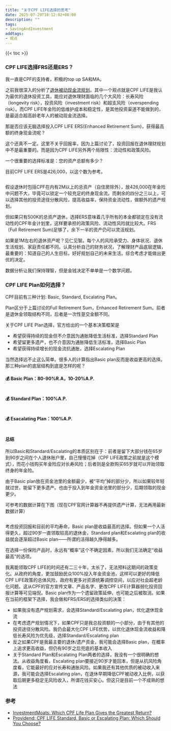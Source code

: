 ```yaml
---
title: "关于CPF LIFE选择的思考"
date: 2025-07-29T18:12:02+08:00
description: ""
tags: 
- SavingAndInvestment
addtags:
- 观点
---
```


{{< toc >}}

### CPF LIFE选择FRS还是ERS？

我一直是CPF的支持者，积极的top up SA和MA。

之前我很深入的分析了[退休被动现金流规划](/cn/posts/singapore-retirement-income-stream/)。其中一个观点就是CPF LIFE是我认为最优的退休投资工具，能应对退休理财面临的几个大风险：长寿风险（longevity risk），投资风险（investment risk）和超支风险（overspending risk）。而CPF LIFE年金险的低维护成本和稳定性，是其他投资渠道不能做到的，是最适合超高龄老年人的被动现金流选择。

那是否应该无脑选择投入CPF LIFE ERS(Enhanced Retirement Sum)，获得最高额的终身现金流呢？

这个还真不一定。这里不关乎回报率，因为上篇讨论了，投资回报在退休理财规划中不是最重要的。而是因为CPF LIFE另外两个局限性：流动性和政策风险。

一个很重要的选择标准是：您的资产总额有多少？

目前CPF LIFE ERS是426,000，以这个数为参考。

<div>
    <span class="image fit" style="max-width: 600px;"><img src="https://s3.ap-southeast-1.amazonaws.com/littlecheesecake.me/money.sense/cpf-plans/cfp-life-ERS-payout.png" alt="" /></span>
</div>

假设退休时包括CPF在内有2M以上的总资产（自住房除外），放426,000在年金险中问题不大，毕竟可以锁定一个较充足的终身现金流。而剩余的四分之三以上，可以选择其他的投资途径分散风险，提高收益率，保持资金流动性，做额外的遗产规划。

但如果只有500K的总资产退休，选择ERS意味着几乎所有的本金都锁定在没有流动性的CPF年金计划里，这样要承担的政策风险、流动性风险就比较大。FRS（Full Retirement Sum)足够了，余下一半的资产仍可以灵活规划。

如果是1M左右的退休资产呢？见仁见智。每个人的风险承受力、身体状况、退休生活规划、家庭责任都不同。认真分析自己的财务状况，了解理财产品底层逻辑，最重要的：知道自己的人生目标，好好规划自己的未来生活。综合考虑才能做出更优的决定。

数据分析让我们保持理智，但是金钱决定不单单是一个数学问题。


### CPF LIFE Plan如何选择？

CPF目前有三种计划: Basic, Standard, Escalating Plan。

Plan区分于上篇讨论的Full Retirement Sum，Enhanced Retirement Sum。前者是退休金领取结构不同，后者是一次性趸交金额不同。

关于CPF LIFE Plan选择，官方给出的一个基本决策框架是
- 希望获得持续的现金但不介意因为通胀降低生活标准，选择Standard Plan
- 希望留更多遗产，也不介意因为通胀降低生活标准，选择Basic Plan
- 希望获得持续增长的现金流抗通胀，选择Escalating Plan

当然选择远不止这么简单。很多人的计算指出Basic plan反而是收益更高的选择。那三种plan的底层结构到底是怎样的呢？

#### 💰 Basic Plan：80-90%R.A，10-20%A.P.

<div>
    <span class="image fit" style="max-width: 600px;"><img src="https://s3.ap-southeast-1.amazonaws.com/littlecheesecake.me/money.sense/cpf-plans/cpf-life-plan-basic-explain.png" alt="" /></span>
</div>

#### 💰 Standard Plan：100%A.P.

<div>
    <span class="image fit" style="max-width: 600px;"><img src="https://s3.ap-southeast-1.amazonaws.com/littlecheesecake.me/money.sense/cpf-plans/cpf-life-plan-standard-explain.png" alt="" /></span>
</div>

#### 💰 Esacalating Plan：100%A.P.

<div>
    <span class="image fit" style="max-width: 600px;"><img src="https://s3.ap-southeast-1.amazonaws.com/littlecheesecake.me/money.sense/cpf-plans/cpf-life-plan-escalating-explain.png" alt="" /></span>
</div>

#### 总结

所以Basic和Standard/Escalating的本质区别在于：前者是留下大部分钱在65岁到90岁之间在个人退休账户里，自己慢慢花掉（CPF LIFE政策之前就是这个模式），而花小钱购买年金险应对长寿风险；后者则是全款购买65岁就可以开始领取终身的年金险。

由于Basic plan放在资金池里的金额最少，被“平均”掉的部分少，所以如果较年轻就过世，能留下更多遗产。也由于投入到年金资金池里的部分少，后期领取的现金更少。

可参考的数据计算在下图（现在CPF官网计算器不再提供遗产计算，无法再用最新数据计算）

<div>
    <span class="image fit" style="max-width: 700px;"><img src="https://s3.ap-southeast-1.amazonaws.com/littlecheesecake.me/money.sense/cpf-plans/cpf-life-plan-calculate.png" alt="" /></span>
</div>

考虑投资回报和目前的平均寿命，Basic plan是收益最高的选择。但如果一个人活得更久，超过90岁一直领取较高的退休金，Standard plan和Escalating plan的收益就会逐渐超过Basic plan——所谓的活得越久挣得越多。

在选择一份保险产品时，永远有“概率”这个不确定因素，所以我们无法确定“收益最高”的选项。

我离能领取CPF LIFE的时间还有二三十年，太长了，无法预料这期间的政策变化。从政府的角度，更加鼓励民众100%投入年金资金池，这样可以更好的降低CPF LIFE政策的总体风险，政府有更多对资源统筹调控空间，以应对社会超老龄化问题。这从CPF的官方宣传文章、产品名字、更改CPF LIFE计算器弱化投资回报计算等可见端倪。Basic plan作为一个遗留政策延伸，也可能之后被取消。如果在当前的框架下选择，我会做和FRS/ERS的选择类似的决策：

- 如果我没有遗产规划需求，会选择Standard/Escalating plan，优化退休现金流
- 在考虑遗产规划情况下，如果CPF只是我总投资额的一小部分，由于有其他的投资途径分散风险。我仍会最大化CPF LIFE优势，以优化退休现金流收益和降低长寿风险为优先级，选择Standard/Escalating plan
- 反之如果CPF是我最主要的退休/遗产资金，我可能会选择Basic plan，在概率上追求更高收益，但仍有90岁之后兜底的基本收入
- 关于Standard Plan和Escalating Plan两者的选择，我没有一个很明确的想法。从收益角度看，Escalating plan要接近90岁才能回本，但是从抗风险角度看，它能最好的应对长寿和通胀风险。如果我还有其他优质的被动收入来源，我可能会选择Escalating plan，在退休早期降低CPF被动收入比例，以获取后期更多稳定无风险收入，所谓花钱买安心。但这只是目前一个不成熟的想法


### 参考

- [InvestmentMoats: Which CPF Life Plan Gives the Greatest Return?](https://investmentmoats.com/uncategorized/cpf-life-greatest-return/)
- [Providend: CPF LIFE Standard, Basic or Escalating Plan: Which Should You Choose?](https://www.youtube.com/watch?v=tu9p1Nvfl1U)